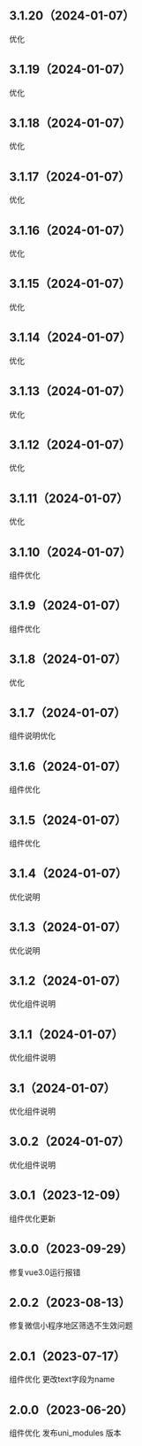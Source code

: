 ## 3.1.20（2024-01-07）
优化
## 3.1.19（2024-01-07）
优化
## 3.1.18（2024-01-07）
优化
## 3.1.17（2024-01-07）
优化
## 3.1.16（2024-01-07）
优化
## 3.1.15（2024-01-07）
优化
## 3.1.14（2024-01-07）
优化
## 3.1.13（2024-01-07）
优化
## 3.1.12（2024-01-07）
优化
## 3.1.11（2024-01-07）
优化
## 3.1.10（2024-01-07）
组件优化
## 3.1.9（2024-01-07）
组件优化
## 3.1.8（2024-01-07）
优化
## 3.1.7（2024-01-07）
组件说明优化
## 3.1.6（2024-01-07）
组件优化
## 3.1.5（2024-01-07）
组件优化
## 3.1.4（2024-01-07）
优化说明
## 3.1.3（2024-01-07）
优化说明
## 3.1.2（2024-01-07）
优化组件说明
## 3.1.1（2024-01-07）
优化组件说明
## 3.1（2024-01-07）
优化组件说明
## 3.0.2（2024-01-07）
优化组件说明
## 3.0.1（2023-12-09）
组件优化更新
## 3.0.0（2023-09-29）
修复vue3.0运行报错
## 2.0.2（2023-08-13）
修复微信小程序地区筛选不生效问题
## 2.0.1（2023-07-17）
组件优化 更改text字段为name
## 2.0.0（2023-06-20）
组件优化 发布uni_modules 版本
